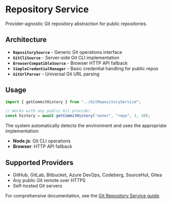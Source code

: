 # Repository Service

Provider-agnostic Git repository abstraction for public repositories.

## Architecture

- **`RepositorySource`** - Generic Git operations interface
- **`GitCliSource`** - Server-side Git CLI implementation  
- **`BrowserCompatibleSource`** - Browser HTTP API fallback
- **`SimpleCredentialManager`** - Basic credential handling for public repos
- **`GitUrlParser`** - Universal Git URL parsing

## Usage

```typescript
import { getCommitHistory } from "../GitRepositoryService";

// Works with any public Git provider
const history = await getCommitHistory("owner", "repo", 1, 30);
```

The system automatically detects the environment and uses the appropriate implementation:
- **Node.js**: Git CLI operations
- **Browser**: HTTP API fallback

## Supported Providers

- GitHub, GitLab, Bitbucket, Azure DevOps, Codeberg, SourceHut, Gitea
- Any public Git remote over HTTPS
- Self-hosted Git servers

For comprehensive documentation, see the [Git Repository Service guide](/docs/developers/git_repository_service).